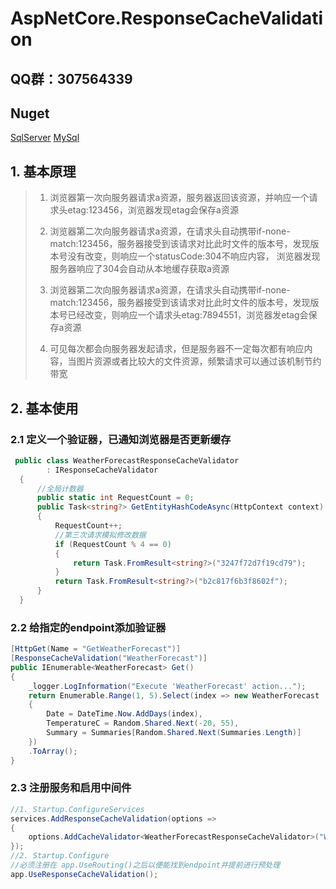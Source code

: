 # AspNetCore.ResponseCacheValidation


## QQ群：307564339

## Nuget
[SqlServer](https://www.nuget.org/packages/EntityFrameworkCore.Extensions.SqlServer)
[MySql](https://www.nuget.org/packages/EntityFrameworkCore.Extensions.MySql)

## 1. 基本原理

> 1. 浏览器第一次向服务器请求a资源，服务器返回该资源，并响应一个请求头etag:123456，浏览器发现etag会保存a资源
>
> 2. 浏览器第二次向服务器请求a资源，在请求头自动携带if-none-match:123456，服务器接受到该请求对比此时文件的版本号，发现版本号没有改变，则响应一个statusCode:304不响应内容，
    浏览器发现服务器响应了304会自动从本地缓存获取a资源
>   
> 3. 浏览器第二次向服务器请求a资源，在请求头自动携带if-none-match:123456，服务器接受到该请求对比此时文件的版本号，发现版本号已经改变，则响应一个请求头etag:7894551，浏览器发etag会保存a资源
>
> 4. 可见每次都会向服务器发起请求，但是服务器不一定每次都有响应内容，当图片资源或者比较大的文件资源，频繁请求可以通过该机制节约带宽


## 2. 基本使用

### 2.1 定义一个验证器，已通知浏览器是否更新缓存

``` C#
 public class WeatherForecastResponseCacheValidator
        : IResponseCacheValidator
  {
      //全局计数器
      public static int RequestCount = 0;
      public Task<string?> GetEntityHashCodeAsync(HttpContext context)
      {
          RequestCount++;
          //第三次请求模拟修改数据
          if (RequestCount % 4 == 0)
          {
              return Task.FromResult<string?>("3247f72d7f19cd79");
          }
          return Task.FromResult<string?>("b2c817f6b3f8602f");
      }
  }
```
### 2.2 给指定的endpoint添加验证器

``` C#
[HttpGet(Name = "GetWeatherForecast")]
[ResponseCacheValidation("WeatherForecast")]
public IEnumerable<WeatherForecast> Get()
{
    _logger.LogInformation("Execute 'WeatherForecast' action...");
    return Enumerable.Range(1, 5).Select(index => new WeatherForecast
    {
        Date = DateTime.Now.AddDays(index),
        TemperatureC = Random.Shared.Next(-20, 55),
        Summary = Summaries[Random.Shared.Next(Summaries.Length)]
    })
    .ToArray();
}
```

### 2.3 注册服务和启用中间件

``` C#
//1. Startup.ConfigureServices
services.AddResponseCacheValidation(options => 
{
    options.AddCacheValidator<WeatherForecastResponseCacheValidator>("WeatherForecast");
});
//2. Startup.Configure
//必须注册在 app.UseRouting()之后以便能找到endpoint并提前进行预处理
app.UseResponseCacheValidation();
```

